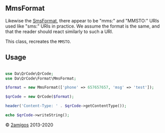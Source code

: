 MmsFormat
---------

Likewise the [SmsFormat](sms.md), there appear to be "mms:" and "MMSTO:" URIs used like "sms:" URIs in practice. We 
assume the format is the same, and that the reader should react similarly to such a URI.

This class, recreates the `MMSTO`.

Usage
-----

```php 

use Da\QrCode\QrCode;
use Da\QrCode\Format\MmsFormat; 

$format = new MmsFormat(['phone' => 657657657, 'msg' => 'test']);

$qrCode = new QrCode($format);

header('Content-Type: ' . $qrCode->getContentType());

echo $qrCode->writeString();

```

© [2amigos](https://2amigos.us/) 2013-2020
